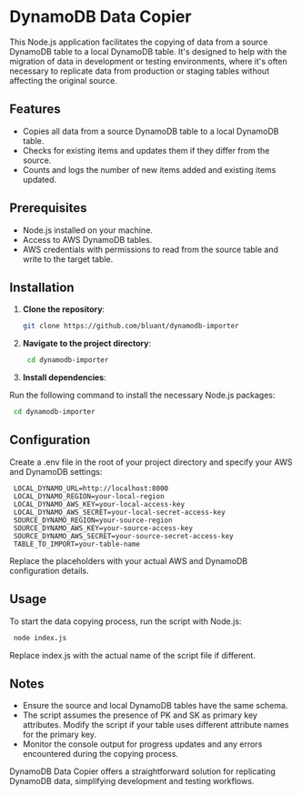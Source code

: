 # DynamoDB Data Copier

This Node.js application facilitates the copying of data from a source DynamoDB table to a local DynamoDB table. It's designed to help with the migration of data in development or testing environments, where it's often necessary to replicate data from production or staging tables without affecting the original source.

## Features

- Copies all data from a source DynamoDB table to a local DynamoDB table.
- Checks for existing items and updates them if they differ from the source.
- Counts and logs the number of new items added and existing items updated.

## Prerequisites

- Node.js installed on your machine.
- Access to AWS DynamoDB tables.
- AWS credentials with permissions to read from the source table and write to the target table.

## Installation

1. **Clone the repository**:

   ```sh
   git clone https://github.com/bluant/dynamodb-importer
   ```
2. **Navigate to the project directory**:
   ```sh
    cd dynamodb-importer
   ```
3. **Install dependencies**:

Run the following command to install the necessary Node.js packages:
   ```sh
    cd dynamodb-importer
   ```
## Configuration
Create a .env file in the root of your project directory and specify your AWS and DynamoDB settings:
   ```env
    LOCAL_DYNAMO_URL=http://localhost:8000
    LOCAL_DYNAMO_REGION=your-local-region
    LOCAL_DYNAMO_AWS_KEY=your-local-access-key
    LOCAL_DYNAMO_AWS_SECRET=your-local-secret-access-key
    SOURCE_DYNAMO_REGION=your-source-region
    SOURCE_DYNAMO_AWS_KEY=your-source-access-key
    SOURCE_DYNAMO_AWS_SECRET=your-source-secret-access-key
    TABLE_TO_IMPORT=your-table-name
   ```
Replace the placeholders with your actual AWS and DynamoDB configuration details.

## Usage
To start the data copying process, run the script with Node.js:
   ```sh
    node index.js
   ```
Replace index.js with the actual name of the script file if different.

## Notes
- Ensure the source and local DynamoDB tables have the same schema.
- The script assumes the presence of PK and SK as primary key attributes. Modify the script if your table uses different attribute names for the primary key.
- Monitor the console output for progress updates and any errors encountered during the copying process.

DynamoDB Data Copier offers a straightforward solution for replicating DynamoDB data, simplifying development and testing workflows.